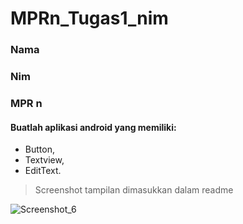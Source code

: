 # MPRn_Tugas1_nim
### Nama
### Nim
### MPR n

#### Buatlah aplikasi android yang memiliki: 
- Button, 
- Textview, 
- EditText.

> Screenshot tampilan dimasukkan dalam readme

![Screenshot_6](https://user-images.githubusercontent.com/85722126/196858608-7fd53eb6-c109-4005-a5db-df6f7b9618e4.png)

